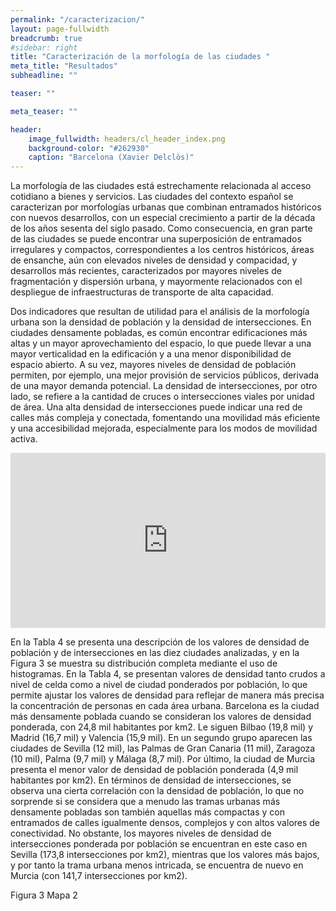 ```yaml
---
permalink: "/caracterizacion/"
layout: page-fullwidth
breadcrumb: true
#sidebar: right
title: "Caracterización de la morfología de las ciudades "
meta_title: "Resultados"
subheadline: ""

teaser: ""

meta_teaser: ""

header:
    image_fullwidth: headers/cl_header_index.png
    background-color: "#262930"
    caption: "Barcelona (Xavier Delclòs)"
---
```


La morfología de las ciudades está estrechamente relacionada al acceso cotidiano a bienes y servicios. Las ciudades del contexto español se caracterizan por morfologías urbanas que combinan entramados históricos con nuevos desarrollos, con un especial crecimiento a partir de la década de los años sesenta del siglo pasado. Como consecuencia, en gran parte de las ciudades se puede encontrar una superposición de entramados irregulares y compactos, correspondientes a los centros históricos, áreas de ensanche, aún con elevados niveles de densidad y compacidad, y desarrollos más recientes, caracterizados por mayores niveles de fragmentación y dispersión urbana, y mayormente relacionados con el despliegue de infraestructuras de transporte de alta capacidad.

Dos indicadores que resultan de utilidad para el análisis de la morfología urbana son la densidad de población y la densidad de intersecciones. En ciudades densamente pobladas, es común encontrar edificaciones más altas y un mayor aprovechamiento del espacio, lo que puede llevar a una mayor verticalidad en la edificación y a una menor disponibilidad de espacio abierto. A su vez, mayores niveles de densidad de población permiten, por ejemplo, una mejor provisión de servicios públicos, derivada de una mayor demanda potencial. La densidad de intersecciones, por otro lado, se refiere a la cantidad de cruces o intersecciones viales por unidad de área. Una alta densidad de intersecciones puede indicar una red de calles más compleja y conectada, fomentando una movilidad más eficiente y una accesibilidad mejorada, especialmente para los modos de movilidad activa.

<center>
<!-- Taula 4 -->
<iframe src="https://gratet.github.io/ciudades-leonardo/tablas/tabla_4.html" width="100%" height="280" frameborder="0"></iframe>
</center>

En la Tabla 4 se presenta una descripción de los valores de densidad de población y de intersecciones en las diez ciudades analizadas, y en la Figura 3 se muestra su distribución completa mediante el uso de histogramas. En la Tabla 4, se presentan valores de densidad tanto crudos a nivel de celda como a nivel de ciudad ponderados por población, lo que permite ajustar los valores de densidad para reflejar de manera más precisa la concentración de personas en cada área urbana. Barcelona es la ciudad más densamente poblada cuando se consideran los valores de densidad ponderada, con 24,8 mil habitantes por km2. Le siguen Bilbao (19,8 mil) y Madrid (16,7 mil) y Valencia (15,9 mil). En un segundo grupo aparecen las ciudades de Sevilla (12 mil), las Palmas de Gran Canaria (11 mil), Zaragoza (10 mil), Palma (9,7 mil) y Málaga (8,7 mil). Por último, la ciudad de Murcia presenta el menor valor de densidad de población ponderada (4,9 mil habitantes por km2). En términos de densidad de intersecciones, se observa una cierta correlación con la densidad de población, lo que no sorprende si se considera que a menudo las tramas urbanas más densamente pobladas son también aquellas más compactas y con entramados de calles igualmente densos, complejos y con altos valores de conectividad. No obstante, los mayores niveles de densidad de intersecciones ponderada por población se encuentran en este caso en Sevilla (173,8 intersecciones por km2), mientras que los valores más bajos, y por tanto la trama urbana menos intricada, se encuentra de nuevo en Murcia (con 141,7 intersecciones por km2).


Figura 3
Mapa 2
